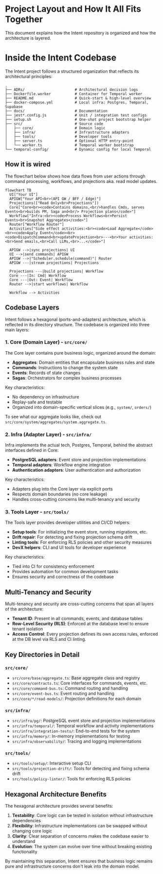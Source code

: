 # Project Layout and How It All Fits Together

This document explains how the Intent repository is organized and how the architecture is layered.

# Inside the Intent Codebase

The Intent project follows a structured organization that reflects its architectural principles:

```
.
├── ADRs/                       # Architectural decision logs
├── Dockerfile.worker           # Container for Temporal worker
├── README.md                   # Quick-start & high-level overview
├── docker-compose.yml          # Local infra: Postgres, Temporal, Supabase
├── docs/                       # Documentation
├── jest*.config.js             # Unit / integration test configs
├── setup.sh                    # One-shot project bootstrap helper
├── src/                        # Source code
│   ├── core/                   # Domain logic
│   ├── infra/                  # Infrastructure adapters
│   ├── tools/                  # Developer tools
│   ├── server.ts               # Optional HTTP entry-point
│   └── worker.ts               # Temporal worker bootstrap
└── temporal-config/            # Dynamic config for local Temporal
```

## How it is wired

The flowchart below shows how data flows from user actions through command processing, workflows, and projections aka. read model updates.

```mermaid
flowchart TB
  UI["Your UI"]
  APIGW["Your API<br>(API GW / BFF / Edge)"]
  Projections(["Read Only<br>Projections"])
  Core["Core<br><code>Contains domains,<br/>handles Cmds, serves Events<br>builds PM, Saga and<br/> Projection plans</code>"]
  Workflow["Infra:<br><code>Process Workflows<br>Persist Events<br>Snapshot Aggregates</code>"]
  Router["Workflow Router"]
  Activities["Side effect activities:<br><code>Load Aggregate</code><br><code>Apply Event</code><br><code>DispatchCommand<br>updateProjection<br>---<br>Your activities:<br>Send emails,<br>Call LLMs,<br>...</code>"]

  APIGW -->|sync projections| UI
  UI -->|send commands| APIGW
  APIGW -->|"Scheduler.schedule(command)"| Router
  APIGW ---|stream projections| Projections

  Projections ---|build projections| Workflow
  Core ---|In: Cmd| Workflow
  Core ---|Out: Event| Workflow
  Router -->|start workflows| Workflow

  Workflow --> Activities
```

## Codebase Layers

Intent follows a hexagonal (ports-and-adapters) architecture, which is reflected in its directory structure. The codebase is organized into three main layers:

### 1. Core (Domain Layer) - `src/core/`

The Core layer contains pure business logic, organized around the domain:

- **Aggregates**: Domain entities that encapsulate business rules and state
- **Commands**: Instructions to change the system state
- **Events**: Records of state changes
- **Sagas**: Orchestrators for complex business processes

Key characteristics:
- No dependency on infrastructure
- Replay-safe and testable
- Organized into domain-specific vertical slices (e.g., `system/`, `orders/`)

To see what our aggregate looks like, check out `src/core/system/aggregates/system.aggregate.ts`.

### 2. Infra (Adapter Layer) - `src/infra/`

Infra implements the actual tech, Postgres, Temporal, behind the abstract interfaces defined in Core:

- **PostgreSQL adapters**: Event store and projection implementations
- **Temporal adapters**: Workflow engine integration
- **Authentication adapters**: User authentication and authorization

Key characteristics:
- Adapters plug into the Core layer via explicit ports
- Respects domain boundaries (no core leakage)
- Handles cross-cutting concerns like multi-tenancy and security

### 3. Tools Layer - `src/tools/`

The Tools layer provides developer utilities and CI/CD helpers:

- **Setup tools**: For initializing the event store, running migrations, etc.
- **Drift repair**: For detecting and fixing projection schema drift
- **Linting tools**: For enforcing RLS policies and other security measures
- **DevX helpers**: CLI and UI tools for developer experience

Key characteristics:
- Tied into CI for consistency enforcement
- Provides automation for common development tasks
- Ensures security and correctness of the codebase

## Multi-Tenancy and Security

Multi-tenancy and security are cross-cutting concerns that span all layers of the architecture:

- **Tenant ID**: Present in all commands, events, and database tables
- **Row-Level Security (RLS)**: Enforced at the database level to ensure tenant isolation
- **Access Control**: Every projection defines its own access rules, enforced at the DB level via RLS and CI linting.

## Key Directories in Detail

### `src/core/`

- `src/core/base/aggregate.ts`: Base aggregate class and registry
- `src/core/contracts.ts`: Core interfaces for commands, events, etc.
- `src/core/command-bus.ts`: Command routing and handling
- `src/core/event-bus.ts`: Event routing and handling
- `src/core/*/read-models/`: Projection definitions for each domain

### `src/infra/`

- `src/infra/pg/`: PostgreSQL event store and projection implementations
- `src/infra/temporal/`: Temporal workflow and activity implementations
- `src/infra/integration-tests/`: End-to-end tests for the system
- `src/infra/memory/`: In-memory implementations for testing
- `src/infra/observability/`: Tracing and logging implementations

### `src/tools/`

- `src/tools/setup/`: Interactive setup CLI
- `src/tools/projection-drift/`: Tools for detecting and fixing schema drift
- `src/tools/policy-linter/`: Tools for enforcing RLS policies

## Hexagonal Architecture Benefits

The hexagonal architecture provides several benefits:

1. **Testability**: Core logic can be tested in isolation without infrastructure dependencies
2. **Flexibility**: Infrastructure implementations can be swapped without changing core logic
3. **Clarity**: Clear separation of concerns makes the codebase easier to understand
4. **Evolution**: The system can evolve over time without breaking existing functionality

By maintaining this separation, Intent ensures that business logic remains pure and infrastructure concerns don't leak into the domain model.